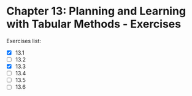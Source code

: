 # Chapter 13: Planning and Learning with Tabular Methods - Exercises

Exercises list:

- [x] 13.1
- [ ] 13.2
- [x] 13.3
- [ ] 13.4
- [ ] 13.5
- [ ] 13.6